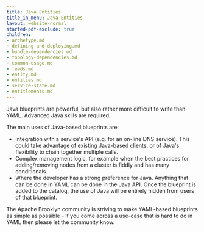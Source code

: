 ```yaml
---
title: Java Entities
title_in_menu: Java Entities
layout: website-normal
started-pdf-exclude: true
children:
- archetype.md
- defining-and-deploying.md
- bundle-dependencies.md
- topology-dependencies.md
- common-usage.md
- feeds.md
- entity.md
- entities.md
- service-state.md
- entitlements.md
---
```


Java blueprints are powerful, but also rather more difficult to write than YAML.
Advanced Java skills are required.



The main uses of Java-based blueprints are:

* Integration with a service's API (e.g. for an on-line DNS service). This could take advantage of
  existing Java-based clients, or of Java's flexibility to chain together multiple calls.
* Complex management logic, for example when the best practices for adding/removing nodes from a
  cluster is fiddly and has many conditionals.
* Where the developer has a strong preference for Java. Anything that can be done in YAML can be done in
  the Java API. Once the blueprint is added to the catalog, the use of Java will be entirely hidden
  from users of that blueprint.

The Apache Brooklyn community is striving to make YAML-based blueprints as simple as possible -
if you come across a use-case that is hard to do in YAML then please let the community know.

